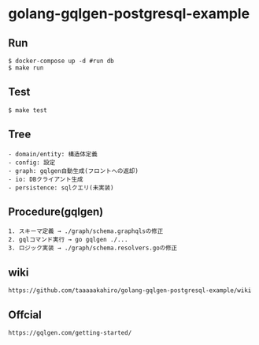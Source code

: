 # golang-gqlgen-postgresql-example

## Run
```
$ docker-compose up -d #run db
$ make run
```
## Test
```
$ make test
```

## Tree
    - domain/entity: 構造体定義
    - config: 設定
    - graph: gqlgen自動生成(フロントへの返却)
    - io: DBクライアント生成
    - persistence: sqlクエリ(未実装)

## Procedure(gqlgen)
    1. スキーマ定義 → ./graph/schema.graphqlsの修正
    2. gqlコマンド実行 → go gqlgen ./...
    3. ロジック実装 → ./graph/schema.resolvers.goの修正

## wiki
    https://github.com/taaaaakahiro/golang-gqlgen-postgresql-example/wiki

## Offcial
    https://gqlgen.com/getting-started/
